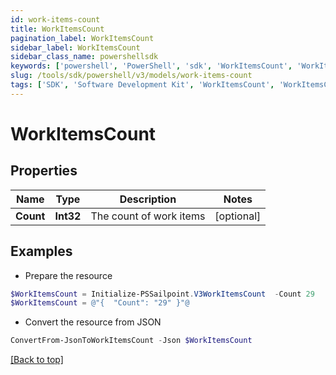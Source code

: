```yaml
---
id: work-items-count
title: WorkItemsCount
pagination_label: WorkItemsCount
sidebar_label: WorkItemsCount
sidebar_class_name: powershellsdk
keywords: ['powershell', 'PowerShell', 'sdk', 'WorkItemsCount', 'WorkItemsCount'] 
slug: /tools/sdk/powershell/v3/models/work-items-count
tags: ['SDK', 'Software Development Kit', 'WorkItemsCount', 'WorkItemsCount']
---
```



# WorkItemsCount

## Properties

Name | Type | Description | Notes
------------ | ------------- | ------------- | -------------
**Count** | **Int32** | The count of work items | [optional] 

## Examples

- Prepare the resource
```powershell
$WorkItemsCount = Initialize-PSSailpoint.V3WorkItemsCount  -Count 29
$WorkItemsCount = @"{  "Count": "29" }"@
```

- Convert the resource from JSON
```powershell
ConvertFrom-JsonToWorkItemsCount -Json $WorkItemsCount
```


[[Back to top]](#) 

